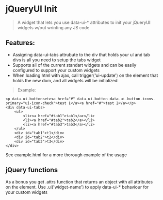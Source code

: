 jQueryUI Init
==================
> A widget that lets you use data-ui-* attributes to init your jQueryUI widgets w/out wrinting any JS code

Features:
---------
* Assigning data-ui-tabs attrubute to the div that holds your ul and tab divs is all you need to setup the tabs widget
* Supports all of the current standart widgets and can be easily configured to support your custom widgets
* When loading html with ajax, call trigger('ui-update') on the element that holds the new dom, and all widgets will be initialized

> Example: 

	<p data-ui-buttonset><a href="#" data-ui-button data-ui-button-icons-primary="ui-icon-check">test 1</a><a href="#">test 2</a></p>
	<div data-ui-tabs>
		<ul>
			<li><a href="#tab1">tab1</a></li>
			<li><a href="#tab2">tab2</a></li>
			<li><a href="#tab3">tab3</a></li>
		</ul>
		<div id="tab1">t1</div>
		<div id="tab2">t2</div>
		<div id="tab3">t3</div>
	</div>

See example.html for a more thorough example of the usage

jQuery functions
----------------
As a bonus you get .attrs function that returns an object with all attributes on the element. Use .ui('widget-name') to apply data-ui-* behaviour for your custom widgets
